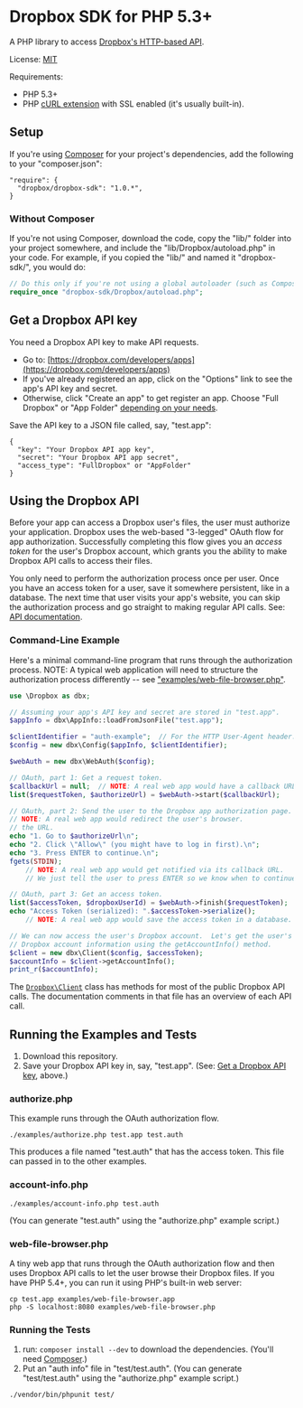 # Dropbox SDK for PHP 5.3+

A PHP library to access [Dropbox's HTTP-based API](http://dropbox.com/developers/reference/api).

License: [MIT](License.txt)

Requirements:
  * PHP 5.3+
  * PHP [cURL extension](http://php.net/manual/en/curl.installation.php) with SSL enabled (it's usually built-in).

## Setup

If you're using [Composer](http://getcomposer.org/) for your project's dependencies, add the following to your "composer.json":

```
"require": {
  "dropbox/dropbox-sdk": "1.0.*",
}
```

### Without Composer

If you're not using Composer, download the code, copy the "lib/" folder into your project somewhere, and include the "lib/Dropbox/autoload.php" in your code.  For example, if you copied the "lib/" and named it "dropbox-sdk/", you would do:

```php
// Do this only if you're not using a global autoloader (such as Composer's).
require_once "dropbox-sdk/Dropbox/autoload.php";
```

## Get a Dropbox API key

You need a Dropbox API key to make API requests.
  * Go to: [https://dropbox.com/developers/apps](https://dropbox.com/developers/apps)
  * If you've already registered an app, click on the "Options" link to see the app's API key and secret.
  * Otherwise, click "Create an app" to get register an app.  Choose "Full Dropbox" or "App Folder" [depending on your needs](https://www.dropbox.com/developers/start/core).

Save the API key to a JSON file called, say, "test.app":

```
{
  "key": "Your Dropbox API app key",
  "secret": "Your Dropbox API app secret",
  "access_type": "FullDropbox" or "AppFolder"
}
```

## Using the Dropbox API

Before your app can access a Dropbox user's files, the user must authorize your application.  Dropbox uses the web-based "3-legged" OAuth flow for app authorization.  Successfully completing this flow gives you an _access token_ for the user's Dropbox account, which grants you the ability to make Dropbox API calls to access their files.

You only need to perform the authorization process once per user.  Once you have an access token for a user, save it somewhere persistent, like in a database.  The next time that user visits your app's website, you can skip the authorization process and go straight to making regular API calls.  See: [API documentation](http://dropbox.github.com/dropbox-sdk-php/api-docs/v1.0.x/).

### Command-Line Example

Here's a minimal command-line program that runs through the authorization process.  NOTE: A typical web application will need to structure the authorization process differently -- see ["examples/web-file-browser.php"](examples/web-file-browser.php).  

```php
use \Dropbox as dbx;

// Assuming your app's API key and secret are stored in "test.app".
$appInfo = dbx\AppInfo::loadFromJsonFile("test.app");

$clientIdentifier = "auth-example";  // For the HTTP User-Agent header.
$config = new dbx\Config($appInfo, $clientIdentifier);

$webAuth = new dbx\WebAuth($config);

// OAuth, part 1: Get a request token.
$callbackUrl = null;  // NOTE: A real web app would have a callback URL.
list($requestToken, $authorizeUrl) = $webAuth->start($callbackUrl);

// OAuth, part 2: Send the user to the Dropbox app authorization page.
// NOTE: A real web app would redirect the user's browser.
// the URL.
echo "1. Go to $authorizeUrl\n";
echo "2. Click \"Allow\" (you might have to log in first).\n";
echo "3. Press ENTER to continue.\n";
fgets(STDIN);
    // NOTE: A real web app would get notified via its callback URL.
    // We just tell the user to press ENTER so we know when to continue.

// OAuth, part 3: Get an access token.
list($accessToken, $dropboxUserId) = $webAuth->finish($requestToken);
echo "Access Token (serialized): ".$accessToken->serialize();
    // NOTE: A real web app would save the access token in a database.

// We can now access the user's Dropbox account.  Let's get the user's
// Dropbox account information using the getAccountInfo() method.
$client = new dbx\Client($config, $accessToken);
$accountInfo = $client->getAccountInfo();
print_r($accountInfo);
```

The [`Dropbox\Client`](lib/Dropbox/Client.php) class has methods for most of the public Dropbox API calls.  The documentation comments in that file has an overview of each API call.

## Running the Examples and Tests

1. Download this repository.
2. Save your Dropbox API key in, say, "test.app".  (See: [Get a Dropbox API key](#get-a-dropbox-api-key), above.)

### authorize.php

This example runs through the OAuth authorization flow.

```
./examples/authorize.php test.app test.auth
```

This produces a file named "test.auth" that has the access token.  This file can passed in to the other examples.

### account-info.php

```
./examples/account-info.php test.auth
```

(You can generate "test.auth" using the "authorize.php" example script.)

### web-file-browser.php

A tiny web app that runs through the OAuth authorization flow and then uses Dropbox API calls to let the user browse their Dropbox files.  If you have PHP 5.4+, you can run it using PHP's built-in web server:

```
cp test.app examples/web-file-browser.app
php -S localhost:8080 examples/web-file-browser.php
```

### Running the Tests

1. run: `composer install --dev` to download the dependencies.  (You'll need [Composer](http://getcomposer.org/download/).)
2. Put an "auth info" file in "test/test.auth".  (You can generate "test/test.auth" using the "authorize.php" example script.)

```
./vendor/bin/phpunit test/
```

